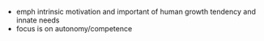 - emph intrinsic motivation and important of human growth tendency and innate needs
- focus is on autonomy/competence